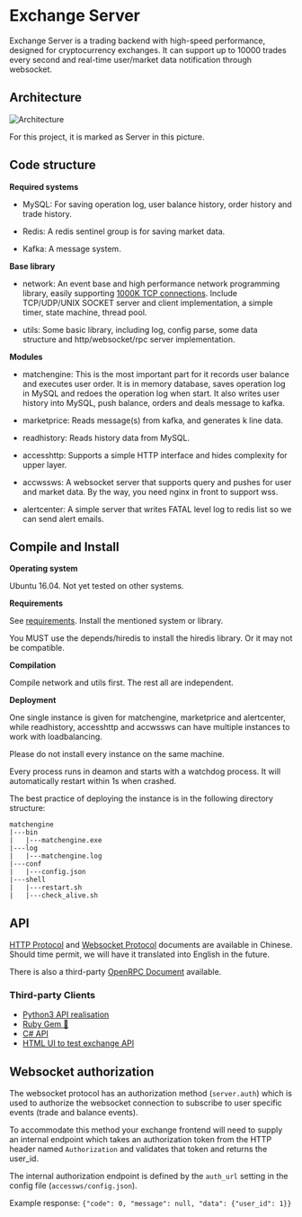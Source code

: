 # Exchange Server

Exchange Server is a trading backend with high-speed performance, designed for cryptocurrency exchanges. It can support up to 10000 trades every second and real-time user/market data notification through websocket.

## Architecture

![Architecture](https://aneep.tech/match_engine/res/system_architechture.png)

For this project, it is marked as Server in this picture.

## Code structure

**Required systems**

* MySQL: For saving operation log, user balance history, order history and trade history.

* Redis: A redis sentinel group is for saving market data.

* Kafka: A message system.

**Base library**

* network: An event base and high performance network programming library, easily supporting [1000K TCP connections](http://www.kegel.com/c10k.html). Include TCP/UDP/UNIX SOCKET server and client implementation, a simple timer, state machine, thread pool. 

* utils: Some basic library, including log, config parse, some data structure and http/websocket/rpc server implementation.

**Modules**

* matchengine: This is the most important part for it records user balance and executes user order. It is in memory database, saves operation log in MySQL and redoes the operation log when start. It also writes user history into MySQL, push balance, orders and deals message to kafka.

* marketprice: Reads message(s) from kafka, and generates k line data.

* readhistory: Reads history data from MySQL.

* accesshttp: Supports a simple HTTP interface and hides complexity for upper layer.

* accwssws: A websocket server that supports query and pushes for user and market data. By the way, you need nginx in front to support wss.

* alertcenter: A simple server that writes FATAL level log to redis list so we can send alert emails.

## Compile and Install

**Operating system**

Ubuntu 16.04. Not yet tested on other systems.

**Requirements**

See [requirements](https://github.com/aneepct/match_engine/wiki/requirements). Install the mentioned system or library.

You MUST use the depends/hiredis to install the hiredis library. Or it may not be compatible.

**Compilation**

Compile network and utils first. The rest all are independent.

**Deployment**

One single instance is given for matchengine, marketprice and alertcenter, while readhistory, accesshttp and accwssws can have multiple instances to work with loadbalancing.

Please do not install every instance on the same machine.

Every process runs in deamon and starts with a watchdog process. It will automatically restart within 1s when crashed.

The best practice of deploying the instance is in the following directory structure:

```
matchengine
|---bin
|   |---matchengine.exe
|---log
|   |---matchengine.log
|---conf
|   |---config.json
|---shell
|   |---restart.sh
|   |---check_alive.sh
```

## API

[HTTP Protocol](https://github.com/aneepct/match_engine/wiki/HTTP-Protocol) and [Websocket Protocol](https://github.com/aneepct/match_engine/wiki/WebSocket-Protocol) documents are available in Chinese. Should time permit, we will have it translated into English in the future.

There is also a third-party [OpenRPC Document](https://github.com/ceyonur/viabtc-openrpc) available.

### Third-party Clients

- [Python3 API realisation](https://github.com/testnet-exchange/python-viabtc-api)
- [Ruby Gem 💎](https://github.com/krmbzds/viabtc)
- [C# API](https://github.com/djpnewton/via_jsonrpc)
- [HTML UI to test exchange API](https://github.com/djpnewton/viaxchtest)

## Websocket authorization

The websocket protocol has an authorization method (`server.auth`) which is used to authorize the websocket connection to subscribe to user specific events (trade and balance events).

To accommodate this method your exchange frontend will need to supply an internal endpoint which takes an authorization token from the HTTP header named `Authorization` and validates that token and returns the user_id.

The internal authorization endpoint is defined by the `auth_url` setting in the config file (`accessws/config.json`).

Example response: `{"code": 0, "message": null, "data": {"user_id": 1}}`
